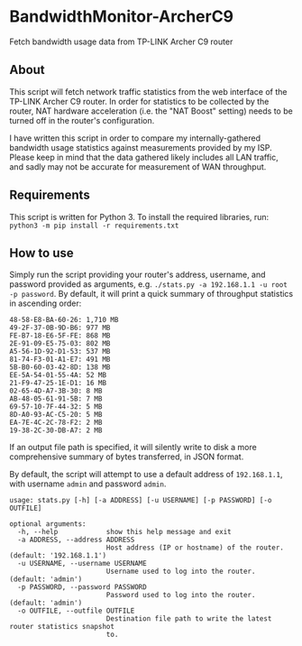 # BandwidthMonitor-ArcherC9
Fetch bandwidth usage data from TP-LINK Archer C9 router

## About
This script will fetch network traffic statistics from the web interface of the TP-LINK Archer C9 router. In order for statistics to be collected by the router, NAT hardware acceleration (i.e. the "NAT Boost" setting) needs to be turned off in the router's configuration. 

I have written this script in order to compare my internally-gathered bandwidth usage statistics against measurements provided by my ISP. Please keep in mind that the data gathered likely includes all LAN traffic, and sadly may not be accurate for measurement of 
WAN throughput.

## Requirements
This script is written for Python 3. To install the required libraries, run: 
```python3 -m pip install -r requirements.txt```

## How to use
Simply run the script providing your router's address, username, and password provided as arguments, e.g. `./stats.py -a 192.168.1.1 -u root -p password`. By default, it will print a quick summary of throughput statistics in ascending order:
```
48-58-E8-BA-60-26: 1,710 MB
49-2F-37-0B-9D-B6: 977 MB
FE-B7-18-E6-5F-FE: 868 MB
2E-91-09-E5-75-03: 802 MB
A5-56-1D-92-D1-53: 537 MB
81-74-F3-01-A1-E7: 491 MB
5B-B0-60-03-42-8D: 138 MB
EE-5A-54-01-55-4A: 52 MB
21-F9-47-25-1E-D1: 16 MB
02-65-4D-A7-3B-30: 8 MB
AB-48-05-61-91-5B: 7 MB
69-57-10-7F-44-32: 5 MB
8D-A0-93-AC-C5-20: 5 MB
EA-7E-4C-2C-78-F2: 2 MB
19-38-2C-30-DB-A7: 2 MB
```

If an output file path is specified, it will silently write to disk a more comprehensive summary of bytes transferred, in JSON format.

By default, the script will attempt to use a default address of `192.168.1.1`, with username `admin` and password `admin`.

```
usage: stats.py [-h] [-a ADDRESS] [-u USERNAME] [-p PASSWORD] [-o OUTFILE]

optional arguments:
  -h, --help            show this help message and exit
  -a ADDRESS, --address ADDRESS
                        Host address (IP or hostname) of the router. (default: '192.168.1.1')
  -u USERNAME, --username USERNAME
                        Username used to log into the router. (default: 'admin')
  -p PASSWORD, --password PASSWORD
                        Password used to log into the router. (default: 'admin')
  -o OUTFILE, --outfile OUTFILE
                        Destination file path to write the latest router statistics snapshot
                        to.
```
